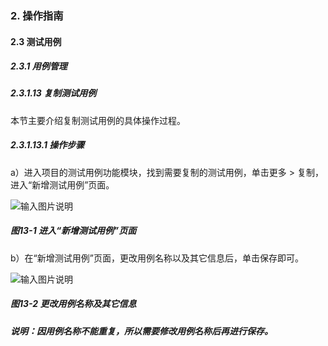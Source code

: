 ### 2. 操作指南

#### 2.3 测试用例

##### 2.3.1 用例管理

##### 2.3.1.13 复制测试用例

本节主要介绍复制测试用例的具体操作过程。

##### 2.3.1.13.1 操作步骤

a）进入项目的测试用例功能模块，找到需要复制的测试用例，单击更多 > 复制，进入“新增测试用例”页面。

![输入图片说明](../../../../images/SoFlu%E5%85%A8%E8%87%AA%E5%8A%A8%E6%B5%8B%E8%AF%95%E5%B9%B3%E5%8F%B0%E6%95%99%E7%A8%8B/2.%20%E6%93%8D%E4%BD%9C%E6%8C%87%E5%8D%97/3.%20%E6%B5%8B%E8%AF%95%E7%94%A8%E4%BE%8B/1.%20%E7%94%A8%E4%BE%8B%E7%AE%A1%E7%90%86/13-1.png)

##### 图13-1 进入“新增测试用例”页面

b）在“新增测试用例”页面，更改用例名称以及其它信息后，单击保存即可。

![输入图片说明](../../../../images/SoFlu%E5%85%A8%E8%87%AA%E5%8A%A8%E6%B5%8B%E8%AF%95%E5%B9%B3%E5%8F%B0%E6%95%99%E7%A8%8B/2.%20%E6%93%8D%E4%BD%9C%E6%8C%87%E5%8D%97/3.%20%E6%B5%8B%E8%AF%95%E7%94%A8%E4%BE%8B/1.%20%E7%94%A8%E4%BE%8B%E7%AE%A1%E7%90%86/13-2.png)

##### 图13-2 更改用例名称及其它信息

##### 说明：因用例名称不能重复，所以需要修改用例名称后再进行保存。
